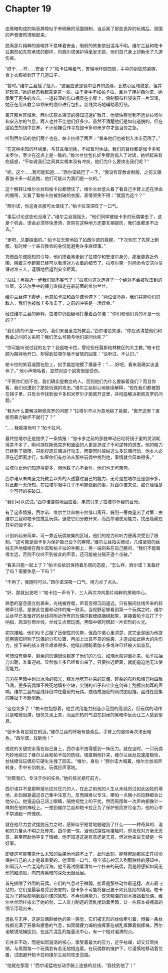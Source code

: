 # Chapter 19

<br>
由黑暗构成的隔音屏障似乎有明确的范围限制，当远离了那些诡异的玩偶后，周围的声音骤然清晰起来。

脱离那片纯粹的黑暗并不意味着安全，眼前的景象依旧混沌不明。维尔兰丝和帕卡拉果然如先前承诺的那样，将西尔诺保护得毫发无损，他们自己身上却新添了几道伤痕。

“终于……呼……安全了？”帕卡拉喘着气，警惕地环顾四周，手中的剑依然紧握，身上衣服被划开了几道口子。

“暂时。”维尔兰丝摇了摇头，“这里应该是镜中世界的边缘，比核心区域稳定，但并非现实。”她的状态看起来更差一些，由于身手不如帕卡拉，且为了掩护西尔诺，她承受了更多的攻击。一道较深的伤口横贯在小臂上，将制服布料浸染开一片湿濡，她正在用从教会申领来的绷带进行包扎，丝线灵巧地辅助着打结。

离开那片区域后，西尔诺原本滞涩的感知迅速扩散开，他很快察觉到不远处拉塔尔和安洁尔的气息，两人也并不比他们好多少。虽然不清楚他们是如何逃脱的，但在这陌生的镜中世界，不计前嫌合作寻找伽卡多和米罗尔才是当务之急。

听到西尔诺的他们两个也在，帕卡拉啧了两声：“看来他们也被划入攻击范围了。”

“在这种未知的环境里，与其互相消耗，不如暂时休战。我们的目标都是伽卡多和米罗尔，至少在这点上是一致的。”维尔兰丝包扎好手臂后插入了对话，她听起来有些疑惑，“不如说我们之间其实根本没有冲突，他们为什么要攻击我们呢？”

“呃，这个……我可能知道……”西尔诺结巴了一下，“我没有穿教会制服，之前又跟着伽卡多一起逃跑，他们可能以为我们是一伙的。”

这个解释让维尔兰丝和帕卡拉都愣住了，维尔兰丝低头看了看自己手臂上还在渗血的绷带，又看了看帕卡拉被划破的衣服，表情哭笑不得：“就因为这个？”

“西尔诺，你这身衣服可太值钱了。”帕卡拉深深叹了一口气。

“事后讨论这些也没用了。”维尔兰丝摇摇头，“他们同样被伽卡多的玩偶袭击了，这是个机会。误会必须尽快澄清，否则在这种地方还要互相提防，我们谁都走不出去。”

“走吧，总要碰面的。” 帕卡拉无奈地拍了拍西尔诺的肩膀，“下次别忘了先穿上制服，有时候一个来自教会的身份能避免许多麻烦事。”

凭借西尔诺感知的引导，他们摸着黑走到了拉塔尔和安洁尔身旁，那里更靠近外围，隔着三步距离已经可以看清对方衣着的细节了。拉塔尔第一时间命令安洁尔举镰对准三人，谨慎地后退到安全距离。

“站住！再靠近一步我们就不客气了！”拉塔尔这次选择了一个绝对不会被攻击到的位置，安洁尔手中的镰刀直指走在最前面的维尔兰丝。

维尔兰丝停下脚步，示意帕卡拉和西尔诺也停下：“两位请冷静，我们并非你们的敌人，我们也被伽卡多攻击了，之前的冲突是一场误会。”

经过维尔兰丝的解释，拉塔尔仍狐疑地打量着西尔诺：“你们和他们真的不是一伙的？”

“我们真的不是一伙的，我们来自圣克托教会。”西尔诺苦笑道，“你应该清楚他们和教会之间的关系吧？我们怎么可能与他们是同伙呢？”

“你可能听说过我的名字？我是帕卡拉，曾经担任莫斯格林教区的大主教。”帕卡拉颇为期待地开口，却得到拉塔尔毫不留情的回答：“没听过，不认识。”

帕卡拉的笑容凝固在脸上，抬手尴尬地摸了摸鼻子：“……好吧，看来我确实该退休了。” 他小声嘀咕着，显然对这个回答很是受伤。

“不管你们信不信，我们确实是教会的人，否则他们为什么要躲着我们？而且你看，我们也遭到了那些玩偶的攻击。”维尔兰丝耐心地继续解释，“现在我们都被困在镜子里，只有合作找到伽卡多和米罗尔才能离开这里，并彻底解决斯佩克罗的问题。”

“我为什么要解决斯佩克罗的问题？”拉塔尔不以为意地挑了挑眉，“离开这里？直接用暴力破坏不就行了？”

“……我能揍他吗？”帕卡拉问。

最终拉塔尔还是提供了一条情报：“伽卡多之前的那些举动已经将镜子里的灵消耗得差不多了，瞬间抹除斯佩克罗和里面的人更是造成了不可逆转的透支。他的精力已经到了极限，只能捏造玩偶进行攻击，而要同时操纵这么多玩偶行动，他本人必须在近距离才行。如果你们有办法从那些玩偶中找到他，事情就会简单得多。”

拉塔尔比他们知道得更多，但他铁了心不合作，他们也无可奈何。

西尔诺从未向圣克托教会以外的人透露过自己的能力，无论是拉塔尔还是伽卡多，对此都一无所知。在拉塔尔眼中几乎不可能做到的事，对西尔诺来说，或许恰恰是一个可行的突破口。

“我们可以试试。”西尔诺含糊地回应着，果然引来了拉塔尔怀疑的目光。

有了这条情报，西尔诺、维尔兰丝和帕卡拉借口离开，躲到一旁商量出了对策：由维尔兰丝和帕卡拉搅乱玩偶，迫使它们分散开来，而西尔诺使用能力，找出隐藏在其中的伽卡多。

计划听起来简单，可一靠近玩偶聚集的区域，他们的视力和听力便再次受到了限制。“这可能是伽卡多为保护自己设下的屏障。”维尔兰丝指尖微动，几缕坚韧的丝线无声地缠绕在西尔诺和帕卡拉的手腕上，另一端则系在自己腕间，“我们不能离得太远，否则不仅听不到彼此的声音，还可能被分隔开逐个击破。”

“看来只能一起上了？”帕卡拉依旧保持着乐观的态度，“怎么样，西尔诺？准备好了吗？需要休息一下吗？”

“不用了，我随时可以。”西尔诺深吸一口气，用力点了点头。

“好，那就出发吧！”帕卡拉一声令下，三人再次冲向那片纯粹的黑暗中心。

熟悉的窒息感立刻袭来，光线被吞噬，声音变得沉闷遥远，只有腕间丝线传来的轻微牵引感，是彼此位置和动作的唯一联系。当视野足够看到第一个玩偶之时，维尔兰丝早已准备好的丝线将附近所有的玩偶尽数缠绕捆绑起来，紧接着帕卡拉打了个响指，高温引燃丝线，丝线又点燃玩偶，黑暗中顿时燃起一片炽烈的火光。

初次接触，他们似乎占据了压倒性的优势，但西尔诺心里清楚，这完全是因为他提前用感知辨别了玩偶的分布位置，再加上出其不意的偷袭，才造成如此巨大的杀伤力。接下来的战斗将会艰难得多，他暗自期盼着伽卡多或许已经被火焰波及。

可惜没有侥幸，剩余的玩偶很快锁定了他们的方位，如潮水般迎面扑来。帕卡拉抽刀出鞘，准备迎战。显然伽卡多已经看出来了，只要拉近距离，就能逼迫他无法使用能力。

刀刃在黑暗中划出冰冷的弧光，精准地劈开扑来的玩偶，碎裂的布料和填充物四散飞溅，更多玩偶悍不畏死地填补空缺，尖锐的爪子和针尖在剑锋上刮擦出刺耳的声响。维尔兰丝的丝线绊倒冲在最前的玩偶，或结成细密的网试图阻挡，丝线在密集的撕扯下不断崩断。

“这也太多了！”帕卡拉抱怨着，他尝试用能力制造小范围的高温区，但玩偶的动作只是略微迟滞，很快又涌上来，而且炽热的气浪在封闭的黑暗中反而让三人感到窒息。

“伽卡多肯定就在附近。”维尔兰丝的呼吸有些紊乱，手臂上的绷带再次渗出暗色，“西尔诺，找到他！”

成败的关键完全落在自己身上，西尔诺不由得感到一阵压力。就在这时，一只玩偶巧妙地绕过了维尔兰丝和帕卡拉的防线，径直朝他扑来，维尔兰丝反应速度极快，丝线缠住玩偶将它硬生生拽了回去。“维尔，身后！”西尔诺大喊着，维尔兰丝闻声转身，手中长剑刺出，玩偶应声落地。

“别管我们，专注于你的任务。”她的目光紧盯前方。

西尔诺并不是那种擅长应对压力的人，在此之前他的人生从未经历过如此凶险的境地，此刻越是逼迫自己集中注意力，反而越难以专注，哪怕一点微小的动静都会让他分心。他强迫自己闭上眼睛，隔绝视觉上的干扰，然而周围每一次声响都像针一样刺在他的神经上。一想到维尔兰丝和帕卡拉正为了保护他而拼尽全力，他的心中不禁涌起一阵愧疚。

就在他尽力尝试摆脱压力之时，感知似乎短暂地触碰到了什么——一种奇异的、温和的力量从不明之处传来。西尔诺一惊，当他试探性地接触时，却发现对方毫无恶意，甚至帮助他平复了情绪。他不知道这是有意还是无意，但对他来说无疑是一件好事。

即便这可能带来什么未知的后果他也顾不上了，此时此刻，能够帮助那些正在拼命保护自己的人才是最重要的。他深吸一口气，将全部心神沉入到那独特的感知中，如同沉入一片混沌的深海。他不再试图看清每一个扑来的玩偶，而是将感知如同无形的触须般，向四周黑暗的深处无限延展。

首先排除了外围的玩偶，它们的气息过于微弱。接着是那些动作最迅捷、攻击最刁钻的，它们是最容易受到伤害的，伽卡多不可能将自己置于如此危险的境地。帕卡拉为了避免影响到西尔诺的感知，不再动用能力，仅凭精湛的剑术抵挡着玩偶，维尔兰丝同样拔出了她的剑，二人奋力制造的混乱搅动着黑暗，让一些原本被掩盖的细节浮现出来。

混乱与无序，这是玩偶群给他的第一感觉，它们被无形的丝线牵引着，但每一条丝线都充满了狂暴和疲惫的气息，如同精疲力竭的指挥家在胡乱挥舞着指挥棒。西尔诺敏锐地捕捉到，在这片混乱的能量流中心，有一个相对凝滞的点。

它并非不动，而是如同漩涡的核心，承受着最大的压力，近乎枯竭，却又异常执拗，与周围每一个玩偶若有若无地相连着。在玩偶群的掩护下，它谨慎地移动着位置，试图避开帕卡拉和维尔兰丝的攻击范围。

“他就在那里！”西尔诺猛地扯动手腕上连接的丝线，“我找到他了！”
